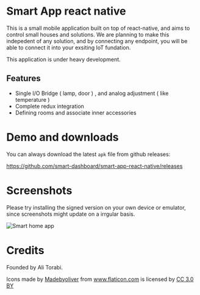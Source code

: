 # Smart App react native

This is a small mobile application built on top of react-native, and aims to control small houses and solutions. We are planning to make this indepedent of any solution, and by connecting 
any endpoint, you will be able to connect it into your exsiting IoT fundation. 

This application is under heavy development.

## Features

* Single I/O Bridge ( lamp, door ) , and analog adjustment ( like temperature )
* Complete redux integration
* Defining rooms and associate inner accessories

# Demo and downloads

You can always download the latest `apk` file from github releases:

https://github.com/smart-dashboard/smart-app-react-native/releases


# Screenshots
Please try installing the signed version on your own device or emulator, since screenshots might update on a irrgular basis.

![Smart home app](screenshot.png "Smart home app")


# Credits

Founded by Ali Torabi.

<div>Icons made by <a href="http://www.flaticon.com/authors/madebyoliver" title="Madebyoliver">Madebyoliver</a> from <a href="http://www.flaticon.com" title="Flaticon">www.flaticon.com</a> is licensed by <a href="http://creativecommons.org/licenses/by/3.0/" title="Creative Commons BY 3.0" target="_blank">CC 3.0 BY</a></div>